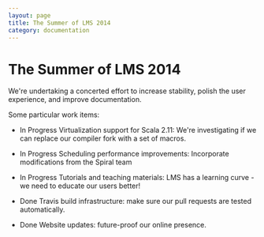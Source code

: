 ```yaml
---
layout: page
title: The Summer of LMS 2014
category: documentation
---
```


# The Summer of LMS 2014

We're undertaking a concerted effort to increase stability, polish the user experience, and improve documentation.

Some particular work items:

- <span class="label label-danger">In Progress</span> Virtualization support for Scala 2.11: 
  We're investigating if we can replace our compiler fork with a set of macros.

- <span class="label label-warning">In Progress</span> Scheduling performance improvements: 
  Incorporate modifications from the Spiral team

- <span class="label label-warning">In Progress</span> Tutorials and teaching materials:
  LMS has a learning curve - we need to educate our users better!
  
- <span class="label label-success">Done</span> Travis build infrastructure: make sure our pull requests are tested automatically.

- <span class="label label-success">Done</span> Website updates: future-proof our online presence. 

